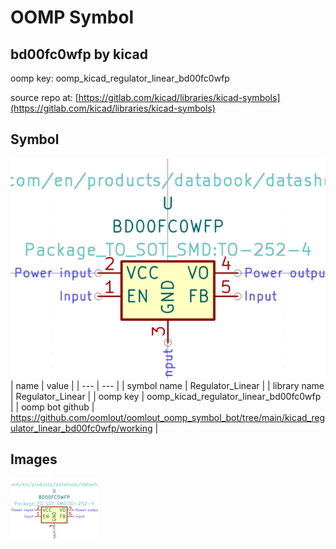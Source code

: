 # OOMP Symbol  
## bd00fc0wfp  by kicad  
  
oomp key: oomp_kicad_regulator_linear_bd00fc0wfp  
  
source repo at: [https://gitlab.com/kicad/libraries/kicad-symbols](https://gitlab.com/kicad/libraries/kicad-symbols)  
## Symbol  
  
[![working.png](working_600.png)](working.png)  
| name | value | 
| --- | --- | 
| symbol name | Regulator_Linear | 
| library name | Regulator_Linear | 
| oomp key | oomp_kicad_regulator_linear_bd00fc0wfp | 
| oomp bot github | https://github.com/oomlout/oomlout_oomp_symbol_bot/tree/main/kicad_regulator_linear_bd00fc0wfp/working | 
## Images  
  
[![working.png](working_140.png)](working.png)  
